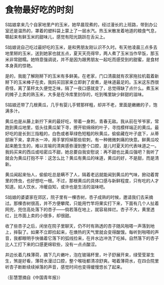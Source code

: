 # 食物最好吃的时刻

S姑娘拿来几个自家地里产的玉米，她早晨现煮的，经过漫长的上班路，带到办公室还是温热的，罩着的塑料袋上蒙上了一层水汽。热玉米散发着地道的粮食气息，嚼起来有鲜玉米的甜味儿，感觉有阳光跳跃在舌尖上。 

S姑娘说自己吃过最好吃的玉米，是和男朋友刚认识不久时。有天他凌晨三点多去地里掰的玉米，送到她家也就五点，夏天天亮得早，两人煮了玉米当作早饭，那玉米非常甜糯。她特意强调说，并不是因为跟男朋友一起吃而感受到的甜蜜，是食材本身真的惊艳。 

是的，我能了解刚掰下的玉米有多鲜美。在老家，门口清晨就有农家拖拉机载着新掰下的玉米棒子在卖，我妈买回家来立即剥了皮煮，是味道最足的。玉米这东西很奇怪，离了茎秆太久便觉乏味，隔了一夜口感就变了，总觉得缺了点什么。煮玉米的摊子上卖的熟玉米，大多是在冷库里封存的，吃到嘴里缺少鲜甜的滋味。 

S姑娘还带了几根黄瓜，几乎有婴儿手臂那样粗，却并不老，里面是嫩嫩的子，饱满多汁。 

黄瓜也是从藤上新拧下来的最好吃，带着一身刺，青春无敌。我从前在爷爷家，常跑到黄瓜地里，低头往黄瓜架下寻，撩开软绵绵的叶子，寻找模样端正的黄瓜。最好吃的是长到三指粗的，白色或者草绿色短粗的秋黄瓜，偷偷藏在叶子底下，从蒂部揪下来，拿井水一冲，用手掌捋掉那些软刺，有一种微微刺痛的快意。鲜黄瓜咬起来脆生生的，难以言喻的清爽感弥漫到整个口腔，是儿时夏天的代表味道之一。我妈买来的西瓜或哈密瓜不甜，她总要自我安慰说：再不甜也比黃瓜强吧？我听了就会为黄瓜打抱不平：这怎么比？黄瓜有黄瓜的味道，黄瓜的好，不是甜，而是清新。 

黄瓜闻起来怡人，偷偷吃总是瞒不了人，隔着老远就能闻到黄瓜的气味，掀动着胃里的馋虫，也好想吃一根。不过，那根黄瓜的具体口感与新鲜程度，只有吃的人才知道。如人饮水，冷暖自知，或许也是生活的滋味吧。 

S姑娘的婆婆家在郊区，院子里有一棵杏树，杏子成熟的时候，邀请我们去采摘过。那棵杏树很高，并不方便攀爬，只能用竹竿将果实打下来，下面有几个人扯着网兜，兜住高处落下的杏子——倘若落在地上，就容易摔烂。杏子不大，黄里透红，比市面上卖的小很多，却很甜。 

收了些杏子之后，闲坐在院子里聊天，仍不时有熟透的杏子随风啪嗒一声落到地上，摔裂了。如果不立即捡起来，在燠热的天气里就会变得酸馊。每听到啪嗒的声音，我都眼明手快循着它落下的弧线捡来，在井水边冲洗了吃掉。自然落下的杏子比人工打下来的口感更绵软些，没有一点点酸涩。 

井边长着几株薄荷，摘下几片嫩叶，泡在玻璃杯里，叶子舒展开来，绿莹莹翠生生，煞是好看，薄荷水漫过口腔，整个喉咙都清凉舒爽。喝着薄荷水，在四合院里听杏子断断续续掉落的声音，感觉时间也变得缓慢悠长了起来。 

（彭慧慧摘自《中国青年报》）